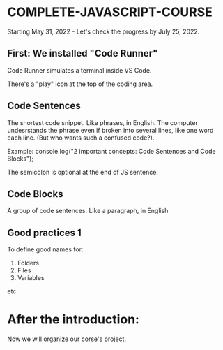 # COMPLETE-JAVASCRIPT-COURSE
 Starting May 31, 2022 - Let's check the progress by July 25, 2022.

## First: We installed "Code Runner"
Code Runner simulates a terminal inside VS Code.

There's a "play" icon at the top of the coding area.

## Code Sentences
The shortest code snippet. Like phrases, in English. The computer undesrstands the phrase even if broken into several lines, like one word each line. (But who wants such a confused code?).

Example: console.log("2 important concepts: Code Sentences and Code Blocks");

The semicolon is optional at the end of JS sentence.

## Code Blocks
A group of code sentences. Like a paragraph, in English.

## Good practices 1

To define good names for:

1. Folders
2. Files
3. Variables

etc

# After the introduction:

Now we will organize our corse's project.

